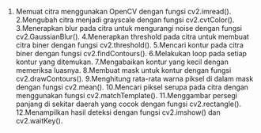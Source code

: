 1. Memuat citra menggunakan OpenCV dengan fungsi cv2.imread().
2.Mengubah citra menjadi grayscale dengan fungsi cv2.cvtColor().
3.Menerapkan blur pada citra untuk mengurangi noise dengan fungsi cv2.GaussianBlur().
4.Menerapkan threshold pada citra untuk membuat citra biner dengan fungsi cv2.threshold().
5.Mencari kontur pada citra biner dengan fungsi cv2.findContours().
6.Melakukan loop pada setiap kontur yang ditemukan.
7.Mengabaikan kontur yang kecil dengan memeriksa luasnya.
8.Membuat mask untuk kontur dengan fungsi cv2.drawContours().
9.Menghitung rata-rata warna piksel di dalam mask dengan fungsi cv2.mean().
10.Mencari piksel serupa pada citra dengan menggunakan fungsi cv2.matchTemplate().
11.Menggambar persegi panjang di sekitar daerah yang cocok dengan fungsi cv2.rectangle().
12.Menampilkan hasil deteksi dengan fungsi cv2.imshow() dan cv2.waitKey().